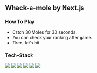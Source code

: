 ## Whack-a-mole by Next.js

### How To Play
- Catch 30 Moles for 30 seconds.
- You can check your ranking after game.
- Then, let's hit.

### Tech-Stack
<span><img src="https://img.shields.io/badge/html5-E34F26?style=for-the-badge&logo=html5&logoColor=white"></span>
<span><img src="https://img.shields.io/badge/css-1572B6?style=for-the-badge&logo=css3&logoColor=white"></span>
<span><img src="https://img.shields.io/badge/javascript-F7DF1E?style=for-the-badge&logo=javascript&logoColor=black"></span>
<span><img src="https://img.shields.io/badge/nextjs-000000?style=for-the-badge&logo=nextdotjs&logoColor=white"></span>
<span><img src="https://img.shields.io/badge/vercel-000000?style=for-the-badge&logo=vercel&logoColor=white"></span>
<span><img src="https://img.shields.io/badge/mongoDB-47A248?style=for-the-badge&logo=MongoDB&logoColor=white"></span>
